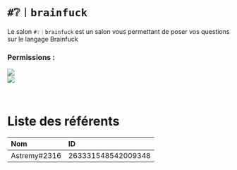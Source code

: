 # `#❔︱brainfuck`
Le salon `#❔︱brainfuck` est un salon vous permettant de poser vos questions sur le
langage Brainfuck

### Permissions :
![](https://img.shields.io/badge/Lecture-OUI-green?style=for-the-badge) <br/>
![](https://img.shields.io/badge/Ecriture-OUI-green?style=for-the-badge)

<br/>

# Liste des référents 
| Nom | ID|
|:---|:---|
| Astremy#2316 | 263331548542009348 |